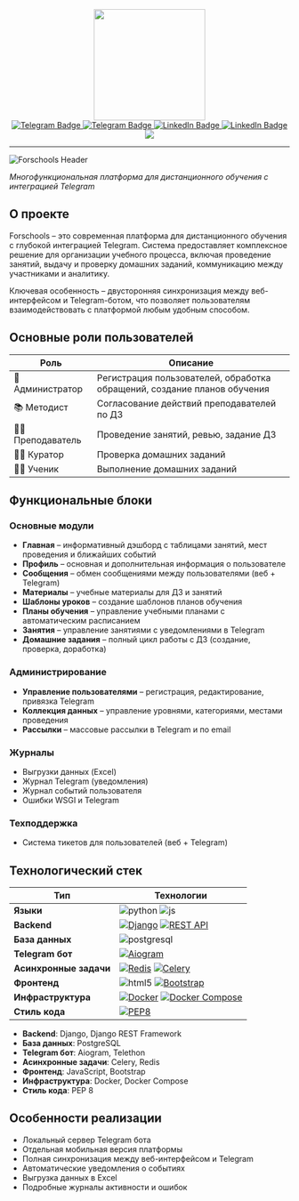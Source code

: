 <div id="header" align="center">
  <img src="https://media.giphy.com/media/h408T6Y5GfmXBKW62l/giphy.gif" width="200"/>
</div>

<div id="badges" align="center">
  <a href="https://t.me/devil_on_the_wheel">
    <img src="https://img.shields.io/badge/telegram-26A5E4?style=for-the-badge&logo=telegram&logoColor=white" alt="Telegram Badge"/>
  </a>
  <a href="https://wa.me/+79117488008">
    <img src="https://img.shields.io/badge/whatsapp-25D366?style=for-the-badge&logo=whatsapp&logoColor=white" alt="Telegram Badge"/>
  </a>
  <a href="https://www.linkedin.com/in/igor526/">
    <img src="https://img.shields.io/badge/LinkedIn-0A66C2?style=for-the-badge&logo=linkedin&logoColor=white" alt="LinkedIn Badge"/>
  </a>
  <a href="igor-526@yandex.ru">
    <img src="https://img.shields.io/badge/email-orange?style=for-the-badge&logo=mail.ru&logoColor=white" alt="LinkedIn Badge"/>
  </a>
</div>

<div id="view_counter" align="center">
  <img src="https://komarev.com/ghpvc/?username=igor-526&color=blue&style=for-the-badge&label=Просмотры профиля"/>
</div>

---

![Forschools Header](gitstatic/githeader.png)

*Многофункциональная платформа для дистанционного обучения с интеграцией Telegram*

## О проекте

Forschools – это современная платформа для дистанционного обучения с глубокой интеграцией Telegram. Система предоставляет комплексное решение для организации учебного процесса, включая проведение занятий, выдачу и проверку домашних заданий, коммуникацию между участниками и аналитику.

Ключевая особенность – двусторонняя синхронизация между веб-интерфейсом и Telegram-ботом, что позволяет пользователям взаимодействовать с платформой любым удобным способом.

## Основные роли пользователей

| Роль | Описание |
|------|----------|
| 👑 Администратор | Регистрация пользователей, обработка обращений, создание планов обучения |
| 📚 Методист | Согласование действий преподавателей по ДЗ |
| 👨‍🏫 Преподаватель | Проведение занятий, ревью, задание ДЗ |
| 👩‍💼 Куратор | Проверка домашних заданий |
| 👨‍🎓 Ученик | Выполнение домашних заданий |

## Функциональные блоки

### Основные модули
- **Главная** – информативный дэшборд с таблицами занятий, мест проведения и ближайших событий
- **Профиль** – основная и дополнительная информация о пользователе
- **Сообщения** – обмен сообщениями между пользователями (веб + Telegram)
- **Материалы** – учебные материалы для ДЗ и занятий
- **Шаблоны уроков** – создание шаблонов планов обучения
- **Планы обучения** – управление учебными планами с автоматическим расписанием
- **Занятия** – управление занятиями с уведомлениями в Telegram
- **Домашние задания** – полный цикл работы с ДЗ (создание, проверка, доработка)

### Администрирование
- **Управление пользователями** – регистрация, редактирование, привязка Telegram
- **Коллекция данных** – управление уровнями, категориями, местами проведения
- **Рассылки** – массовые рассылки в Telegram и по email

### Журналы
- Выгрузки данных (Excel)
- Журнал Telegram (уведомления)
- Журнал событий пользователя
- Ошибки WSGI и Telegram

### Техподдержка
- Система тикетов для пользователей (веб + Telegram)

## Технологический стек

| Тип       | Технологии                                             |
|-----------|--------------------------------------------------------|
| **Языки** | ![python](https://img.shields.io/badge/python-3776AB?style=for-the-badge&logo=python&logoColor=white) ![js](https://img.shields.io/badge/JavaScript-F7DF1E?style=for-the-badge&logo=javascript&logoColor=white) |
| **Backend** | [![Django](https://img.shields.io/badge/Django-092E20?style=for-the-badge&logo=django&logoColor=white)](https://www.djangoproject.com/) [![REST API](https://img.shields.io/badge/REST_API-FF6C37?style=for-the-badge&logo=fastapi&logoColor=white)](https://www.django-rest-framework.org/) |
| **База данных** | ![postgresql](https://img.shields.io/badge/postgresql-4169E1?style=for-the-badge&logo=postgresql&logoColor=white) |
| **Telegram бот** | [![Aiogram](https://img.shields.io/badge/Aiogram-2CA5E0?style=for-the-badge&logo=telegram&logoColor=white)](https://docs.aiogram.dev/) |
| **Асинхронные задачи** | [![Redis](https://img.shields.io/badge/Redis-DC382D?style=for-the-badge&logo=redis&logoColor=white)](https://redis.io/) [![Celery](https://img.shields.io/badge/Celery-37814A?style=for-the-badge&logo=celery&logoColor=white)](https://docs.celeryq.dev/) |
| **Фронтенд** | ![html5](https://img.shields.io/badge/html5-E34F26?style=for-the-badge&logo=html5&logoColor=white) [![Bootstrap](https://img.shields.io/badge/Bootstrap-7952B3?style=for-the-badge&logo=bootstrap&logoColor=white)](https://getbootstrap.com/) |
| **Инфраструктура** | [![Docker](https://img.shields.io/badge/Docker-2496ED?style=for-the-badge&logo=docker&logoColor=white)](https://www.docker.com/) [![Docker Compose](https://img.shields.io/badge/Compose-2496ED?style=for-the-badge&logo=docker&logoColor=white)](https://www.docker.com/) |
| **Стиль кода** | [![PEP8](https://img.shields.io/badge/PEP8-794013?style=for-the-badge)](https://www.docker.com/) |

- **Backend**: Django, Django REST Framework
- **База данных**: PostgreSQL
- **Telegram бот**: Aiogram, Telethon
- **Асинхронные задачи**: Celery, Redis
- **Фронтенд**: JavaScript, Bootstrap
- **Инфраструктура**: Docker, Docker Compose
- **Стиль кода**: PEP 8

## Особенности реализации

- Локальный сервер Telegram бота
- Отдельная мобильная версия платформы
- Полная синхронизация между веб-интерфейсом и Telegram
- Автоматические уведомления о событиях
- Выгрузка данных в Excel
- Подробные журналы активности и ошибок



